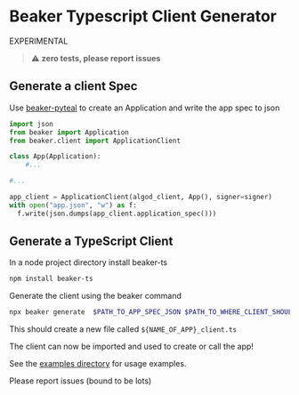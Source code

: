 # Beaker Typescript Client Generator

EXPERIMENTAL

> :warning: **zero tests, please report issues**

## Generate a client Spec

Use [beaker-pyteal](https://github.com/algorand-devrel/beaker) to create an Application and write the app spec to json

```py
import json
from beaker import Application
from beaker.client import ApplicationClient

class App(Application):
    #...

#...

app_client = ApplicationClient(algod_client, App(), signer=signer)
with open("app.json", "w") as f:
  f.write(json.dumps(app_client.application_spec()))

```

## Generate a TypeScript Client

In a node project directory install beaker-ts
```sh
npm install beaker-ts
```

Generate the client using the beaker command

```sh
npx beaker generate  $PATH_TO_APP_SPEC_JSON $PATH_TO_WHERE_CLIENT_SHOULD_BE_WRITTEN 
```

This should create a new file called `${NAME_OF_APP}_client.ts`

The client can now be imported and used to create or call the app!

See the [examples directory](./src/examples/) for usage examples.

Please report issues (bound to be lots)